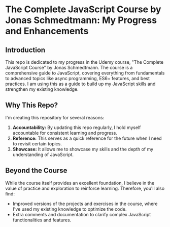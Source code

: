 # The Complete JavaScript Course by Jonas Schmedtmann: My Progress and Enhancements

## Introduction

This repo is dedicated to my progress in the Udemy course, "The Complete JavaScript Course" by Jonas Schmedtmann. The course is a comprehensive guide to JavaScript, covering everything from fundamentals to advanced topics like async programming, ES6+ features, and best practices. I am using this as a guide to build up my JavaScript skills and strengthen my existing knowledge.

## Why This Repo?

I'm creating this repository for several reasons:

1. **Accountability:** By updating this repo regularly, I hold myself accountable for consistent learning and progress.
2. **Reference:** This serves as a quick reference for the future when I need to revisit certain topics.
3. **Showcase:** It allows me to showcase my skills and the depth of my understanding of JavaScript.

## Beyond the Course

While the course itself provides an excellent foundation, I believe in the value of practice and exploration to reinforce learning. Therefore, you'll also find:

- Improved versions of the projects and exercises in the course, where I've used my existing knowledge to optimize the code.
- Extra comments and documentation to clarify complex JavaScript functionalities and features.